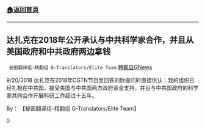 ###  [:house:返回首頁](https://github.com/ourhimalayas/txt)
---

## 达扎克在2018年公开承认与中共科学家合作，并且从美国政府和中共政府两边拿钱
` 秘密翻译组-精翻组 G-Translators/Elite Team` [轉載自GNews](https://gnews.org/zh-hans/1319038/)

9/20/2018 达扎克在2018年CGTN节目里回答刘欣提问时直接供认：我的组织已经扎根在中共国，接受美国与中共国两方政府资金支持，并且与中共国政府的科学家共同合作开展科研工作超过十五年。

By： 【秘密翻译组-精翻组 G-Translators/Elite Team】

0
